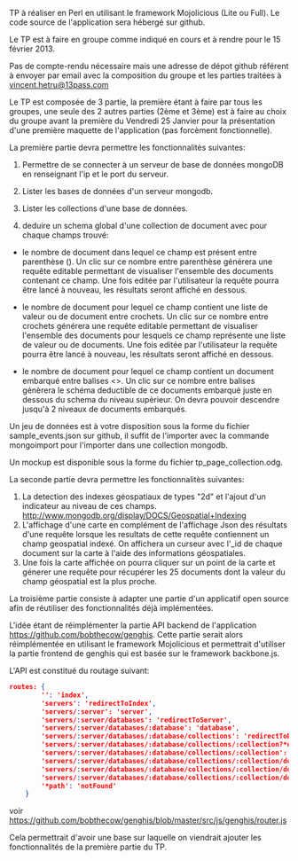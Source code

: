 TP à réaliser en Perl en utilisant le framework Mojolicious (Lite ou Full). Le code source de l'application sera hébergé sur github.  

Le TP est à faire en groupe comme indiqué en cours et à rendre pour le 15 février 2013.

Pas de compte-rendu nécessaire mais une adresse de dépot github référent à envoyer par email avec la composition du groupe et les parties traitées à vincent.hetru@13pass.com


Le TP est composée de 3 partie, la première étant à faire par tous les groupes, une seule des 2 autres parties (2ème et 3ème) est à faire au choix du groupe avant la première du Vendredi 25 Janvier pour la présentation d'une première maquette de l'application (pas forcèment fonctionnelle).  

La première partie devra permettre les fonctionnalitès suivantes:  

1. Permettre de se connecter à un serveur de base de données mongoDB en renseignant l'ip et le port du serveur.  

2. Lister les bases de données d'un serveur mongodb.  

3. Lister les collections d'une base de données.  

4. deduire un schema global d'une collection de document avec pour chaque champs trouvé:  

  * le nombre de document dans lequel ce champ est présent entre parenthèse (). Un clic sur ce nombre entre parenthèse générera une requête editable permettant de visualiser l'ensemble des documents contenant ce champ. Une fois editée par l'utilisateur la requête pourra être lancé à nouveau, les résultats seront affiché en dessous.  
  
  * le nombre de document pour lequel ce champ contient une liste de valeur ou de document entre crochets. Un clic sur ce nombre entre crochets générera une requête editable permettant de visualiser l'ensemble des documents pour lesquels ce champ représente une liste de valeur ou de documents. Une fois editée par l'utilisateur la requête pourra être lancé à nouveau, les résultats seront affiché en dessous.  
  
  * le nombre de document pour lequel ce champ contient un document embarqué entre balises <>. Un clic sur ce nombre entre balises génèrera le schéma deductible de ce documents embarqué juste en dessous du schema du niveau supèrieur. On devra pouvoir descendre jusqu'à 2 niveaux de documents embarqués.  
  
  Un jeu de données est à votre disposition sous la forme du fichier sample_events.json sur github, il suffit de l'importer avec la commande mongoimport pour l'importer dans une collection mongodb.
  
  Un mockup est disponible sous la forme du fichier tp_page_collection.odg.

La seconde partie devra permettre les fonctionnalitès suivantes:  

1. La detection des indexes géospatiaux de types "2d" et l'ajout d'un indicateur au niveau de ces champs.
http://www.mongodb.org/display/DOCS/Geospatial+Indexing  
2. L'affichage d'une carte en complément de l'affichage Json des résultats d'une requête lorsque les resultats de cette requête contiennent un champ geospatial indexé. On affichera un curseur avec l'_id de chaque document sur la carte à l'aide des informations géospatiales.  
3. Une fois la carte affichée on pourra cliquer sur un point de la carte et génerer une requête pour récupérer les 25 documents dont la valeur du champ géospatial est la plus proche.  


La troisième partie consiste à adapter une partie d'un applicatif open source afin de réutiliser des fonctionnalités déjà implémentées.  

L'idée étant de réimplémenter la partie API backend de l'application https://github.com/bobthecow/genghis. Cette partie serait alors réimplémentée en utilisant le framework Mojolicious et permettrait d'utiliser la partie frontend de genghis qui est basée sur le framework backbone.js.  

L'API est constitué du routage suivant:  
```json
routes: {
        '': 'index',
        'servers': 'redirectToIndex',
        'servers/:server': 'server',
        'servers/:server/databases': 'redirectToServer',
        'servers/:server/databases/:database': 'database',
        'servers/:server/databases/:database/collections': 'redirectToDatabase',
        'servers/:server/databases/:database/collections/:collection?*query': 'redirectToCollectionQuery',
        'servers/:server/databases/:database/collections/:collection': 'collection',
        'servers/:server/databases/:database/collections/:collection/documents': 'redirectToCollection',
        'servers/:server/databases/:database/collections/:collection/documents?*query': 'collectionQuery',
        'servers/:server/databases/:database/collections/:collection/documents/:documentId': 'document',
        '*path': 'notFound'
    }
```
voir https://github.com/bobthecow/genghis/blob/master/src/js/genghis/router.js  

Cela permettrait d'avoir une base sur laquelle on viendrait ajouter les fonctionnalités de la première partie du TP.  
